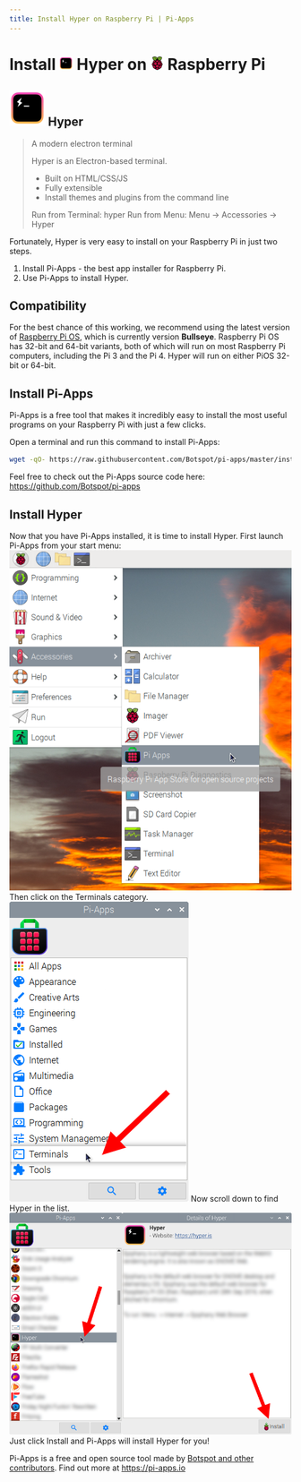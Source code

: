 ```yaml
---
title: Install Hyper on Raspberry Pi | Pi-Apps
---
```

<div class="simple-install-content content">

# Install <img src="/img/app-icons/Hyper/icon-64.png" height=24> Hyper on <img src=/img/other-icons/raspberrypi-icon.svg height=24> Raspberry Pi

## <img src="/img/app-icons/Hyper/icon-64.png"> Hyper
> A modern electron terminal
> 
> Hyper is an Electron-based terminal.
>  - Built on HTML/CSS/JS
>  - Fully extensible
>  - Install themes and plugins from the command line
> 
> Run from Terminal: hyper
> Run from Menu: Menu -> Accessories -> Hyper

Fortunately, Hyper is very easy to install on your Raspberry Pi in just two steps.
1. Install Pi-Apps - the best app installer for Raspberry Pi.
2. Use Pi-Apps to install Hyper.
</div>
<div class="simple-install-content content">

## Compatibility
For the best chance of this working, we recommend using the latest version of [Raspberry Pi OS](https://www.raspberrypi.com/software/), which is currently version **Bullseye**.
Raspberry Pi OS has 32-bit and 64-bit variants, both of which will run on most Raspberry Pi computers, including the Pi 3 and the Pi 4.
Hyper will run on either PiOS 32-bit or 64-bit.
</div>
<div class="simple-install-content content">

## Install Pi-Apps

Pi-Apps is a free tool that makes it incredibly easy to install the most useful programs on your Raspberry Pi with just a few clicks.

Open a terminal and run this command to install Pi-Apps:
```bash
wget -qO- https://raw.githubusercontent.com/Botspot/pi-apps/master/install | bash
```
Feel free to check out the Pi-Apps source code here: https://github.com/Botspot/pi-apps
</div>
<div class="simple-install-content content">

## Install Hyper

Now that you have Pi-Apps installed, it is time to install Hyper.
First launch Pi-Apps from your start menu:
<img src="/img/start-menu.png">
Then click on the Terminals category.
<img src="/img/category-selections/Terminals.png">
Now scroll down to find Hyper in the list.
<img src="/img/app-icons/Hyper/app-selection.png">
Just click Install and Pi-Apps will install Hyper for you!
</div>
<div class="simple-install-content content">

Pi-Apps is a free and open source tool made by [Botspot and other contributors](/about/#contributors). Find out more at https://pi-apps.io
</div>
